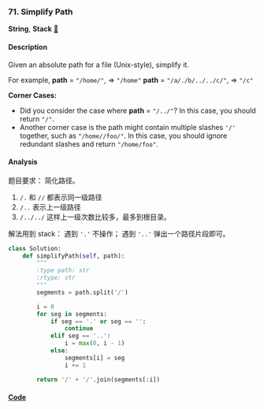 ### 71. Simplify Path

**String**, **Stack**    [🧡](https://leetcode.com/problems/simplify-path)    

#### Description

Given an absolute path for a file (Unix-style), simplify it.

For example,
**path** = `"/home/"`, => `"/home"`
**path** = `"/a/./b/../../c/"`, => `"/c"`

**Corner Cases:**
- Did you consider the case where **path** = `"/../"`?
	In this case, you should return `"/"`.
- Another corner case is the path might contain multiple slashes `'/'` together, such as `"/home//foo/"`.
	In this case, you should ignore redundant slashes and return `"/home/foo"`.

#### Analysis

题目要求： 简化路径。

1. `/.` 和 `//` 都表示同一级路径
2. `/..` 表示上一级路径
3. `/../../` 这样上一级次数比较多，最多到根目录。

解法用到 stack： 遇到 `'.'` 不操作； 遇到 `'..'` 弹出一个路径片段即可。

```python
class Solution:
    def simplifyPath(self, path):
        """
        :type path: str
        :rtype: str
        """
        segments = path.split('/')

        i = 0
        for seg in segments:
            if seg == '.' or seg == '':
                continue
            elif seg == '..':
                i = max(0, i - 1)
            else:
                segments[i] = seg
                i += 1

        return '/' + '/'.join(segments[:i])
```

#### [Code](../python/71.%20Simplify%20Path.py)
